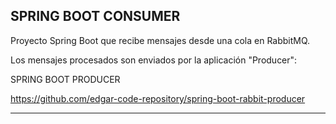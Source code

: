 SPRING BOOT CONSUMER
---------------------------------------------------------------------------------

Proyecto Spring Boot que recibe mensajes desde una cola en RabbitMQ.

Los mensajes procesados son enviados por la aplicación "Producer":

SPRING BOOT PRODUCER

https://github.com/edgar-code-repository/spring-boot-rabbit-producer

---------------------------------------------------------------------------------
